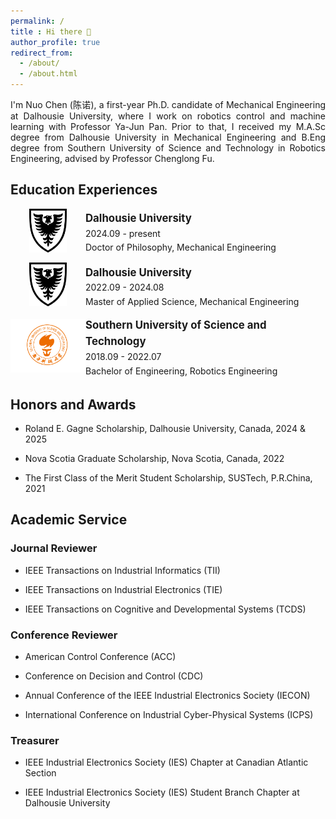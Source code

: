 ```yaml
---
permalink: /
title : Hi there 👋
author_profile: true
redirect_from: 
  - /about/
  - /about.html
---
```


<p style="text-align: justify;">
I'm Nuo Chen (陈诺), a first-year Ph.D. candidate of Mechanical Engineering at Dalhousie University, where I work on robotics control and machine learning with Professor 
<a href="http://acm.me.dal.ca/" style="color: inherit; text-decoration: none;">Ya-Jun Pan</a>. 
Prior to that, I received my M.A.Sc degree from Dalhousie University in Mechanical Engineering and B.Eng degree from Southern University of Science and Technology in Robotics Engineering, advised by Professor 
<a href="https://www.sustech.edu.cn/en/faculties/fuchenglong.html" style="color: inherit; text-decoration: none;">Chenglong Fu</a>.
</p>

## Education Experiences
<!-- Dalhousie PhD -->
<div style="width:100%; max-width:700px; display:table; line-height: 1.6; margin-bottom: 10px;">
  <div style="display:table-cell; width:120px; text-align:center; vertical-align:middle;">
    <img src="/images/dal-logo.png" alt="Dal Logo" style="height:70px;">
  </div>
  <div style="display:table-cell; vertical-align:middle;">
    <div style="font-weight: bold; font-size: 1.2em;">Dalhousie University</div>
    <div>2024.09 - present</div>
    <div>Doctor of Philosophy, Mechanical Engineering</div>
  </div>
</div>

<!-- Dalhousie MASc -->
<div style="width:100%; max-width:700px; display:table; line-height: 1.6; margin-bottom: 10px;">
  <div style="display:table-cell; width:120px; text-align:center; vertical-align:middle;">
    <img src="/images/dal-logo.png" alt="Dal Logo" style="height:70px;">
  </div>
  <div style="display:table-cell; vertical-align:middle;">
    <div style="font-weight: bold; font-size: 1.2em;">Dalhousie University</div>
    <div>2022.09 - 2024.08</div>
    <div>Master of Applied Science, Mechanical Engineering</div>
  </div>
</div>

<!-- SUSTech -->
<div style="width:100%; max-width:700px; display:table; line-height: 1.6;">
  <div style="display:table-cell; width:120px; text-align:center; vertical-align:middle;">
    <img src="/images/sustech-logo.png" alt="SUSTech Logo" style="max-height:110px; height:auto; width:auto;">
  </div>
  <div style="display:table-cell; vertical-align:middle;">
    <div style="font-weight: bold; font-size: 1.2em;">Southern University of Science and Technology</div>
    <div>2018.09 - 2022.07</div>
    <div>Bachelor of Engineering, Robotics Engineering</div>
  </div>
</div>

## Honors and Awards
- Roland E. Gagne Scholarship, Dalhousie University, Canada, 2024 & 2025

- Nova Scotia Graduate Scholarship, Nova Scotia, Canada, 2022

- The First Class of the Merit Student Scholarship, SUSTech, P.R.China, 2021

## Academic Service
### Journal Reviewer
- IEEE Transactions on Industrial Informatics (TII)
  
- IEEE Transactions on Industrial Electronics (TIE)
  
- IEEE Transactions on Cognitive and Developmental Systems (TCDS)

### Conference Reviewer
- American Control Conference (ACC)
  
- Conference on Decision and Control (CDC)
  
- Annual Conference of the IEEE Industrial Electronics Society (IECON)
  
- International Conference on Industrial Cyber-Physical Systems (ICPS)

### Treasurer
- IEEE Industrial Electronics Society (IES) Chapter at Canadian Atlantic Section
  
- IEEE Industrial Electronics Society (IES) Student Branch Chapter at Dalhousie University
